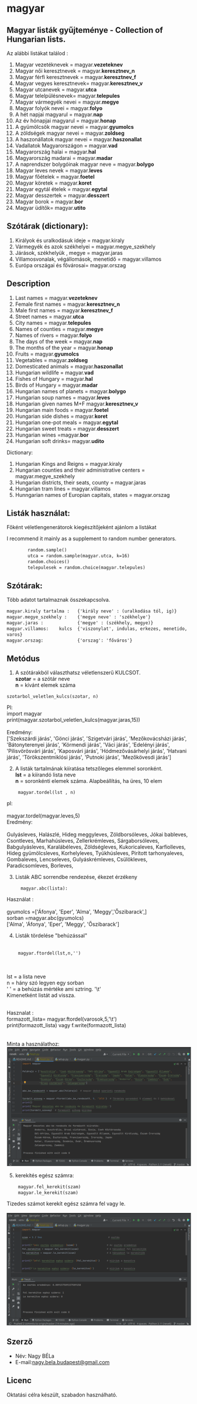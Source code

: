 # magyar


## Magyar listák gyűjteménye - Collection of Hungarian lists.

Az alábbi listákat találod :
1. Magyar vezetéknevek   =  magyar.**vezeteknev**
2. Magyar női keresztnevek  = magyar.**keresztnev_n**
3. Magyar férfi keresztnevek = magyar.**keresztnev_f**
4. Magyar vegyes keresztnevek= magyar.**keresztnev_v**
5. Magyar utcanevek = magyar.**utca**
6. Magyar telelpülésnevek= magyar.**telepules**
7. Magyar vármegyék nevei = magyar.**megye**
8. Magyar folyók nevei = magyar.**folyo**
9. A hét napjai magyarul = magyar.**nap**
10. Az év hónapjai magyarul = magyar.**honap**
11. A gyümölcsök magyar nevei = magyar.**gyumolcs**
12. A zöldségek magyar nevei = magyar.**zoldseg**
13. A haszonállatok magyar nevei = magyar.**haszonallat**
14. Vadallatok Magyarországon = magyar.**vad**
15. Magyarország halai = magyar.**hal**
16. Magyarország madarai = magyar.**madar**
17. A naprendszer bolygóinak magyar neve = magyar.**bolygo**
18. Magyar leves nevek =  magyar.**leves**
19. Magyar főételek = magyar.**foetel**
20. Magyar köretek = magyar.**koret**
21. Magyar egytál ételek = magyar.**egytal**
22. Magyar desszertek = magyar.**desszert**
23. Magyar borok = magyar.**bor**
24. Magyar üdítők= magyar.**utito**

## Szótárak  (dictionary): 
1. Királyok és uralkodásuk ideje  = magyar.kiraly
2. Vármegyék és azok székhelyei = magyar.megye_szekhely
3. Járások, székhelyük , megye = magyar.jaras
4. Villamosvonalak, végállomások, menetidő = magyar.villamos
5. Európa országai és fővárosai=  magyar.orszag

## Description
1. Last names =  magyar.**vezeteknev**
2. Female first names = magyar.**keresztnev_n**
3. Male first names  = magyar.**keresztnev_f**
4. Street names = magyar.**utca**
5. City names = magyar.**telepules**
6. Names of counties = magyar.**megye**
7. Names of rivers = magyar.**folyo**
8. The days of the week = magyar.**nap**
9. The months of the year = magyar.**honap**
10. Fruits = magyar.**gyumolcs**
11. Vegetables = magyar.**zoldseg**
12. Domesticated animals = magyar.**haszonallat**
13. Hungarian wildlife  = magyar.**vad**
14. Fishes of Hungary = magyar.**hal**
15. Birds of Hungary = magyar.**madar**
16. Hungarian names of planets = magyar.**bolygo**
17. Hungarian soup names = magyar.**leves**
18. Hungarian given names M+F  magyar.**keresztnev_v**
19. Hungarian main foods = magyar.**foetel**
20. Hungarian side dishes  = magyar.**koret**
21. Hungarian one-pot meals = magyar.**egytal**
22. Hungarian sweet treats = magyar.**desszert**
23. Hungarian wines =magyar.**bor**
24. Hungarian soft drinks= magyar.**udito**

Dictionary:
1. Hungarian Kings and Reigns = magyar.kiraly
2. Hungarian counties and their administrative centers = magyar.megye_szekhely
3. Hungarian districts, their seats, county = magyar.jaras
4. Hungarian tram lines = magyar.villamos
5. Hunngarian names of Europian capitals, states = magyar.orszag

## Listák használat:

 Főként véletlengenerátorok kiegészítőjeként ajánlom a listákat
 
I recommend it mainly as a supplement to random number generators. 
       
            random.sample()
            utca = random.sample(magyar.utca, k=16) 
            random.choices()
            telepulesek = random.choice(magyar.telepules)

## Szótárak:
Több adatot tartalmaznak összekapcsolva.

    magyar.kiraly tartalma :   {'király neve' : (uralkodása tól, ig)}
    magyar.megye_szekhely :    {'megye neve' : 'székhelye'}
    magyar.jaras :             {'megye' : (székhely, megye)}
    magyar.villamos:    kulcs  {'viszonylat', indulas, erkezes, menetido, varos}
    magyar.orszag:             {'orszag': 'főváros'}

## Metódus
 1.  A  szótárakból választhatsz véletlenszerű KULCSOT.</br>
    **szotar** = a szótár neve</br>
    **n** = kívánt elemek száma
                    
    szotarbol_veletlen_kulcs(szotar, n)
Pl: </br>
    import magyar</br>
    print(magyar.szotarbol_veletlen_kulcs(magyar.jaras,15)) </br></br>
Eredmény: </br>
    ['Szekszárdi járás', 'Gönci járás', 'Szigetvári járás', 'Mezőkovácsházi járás', 'Bátonyterenyei járás',
    'Körmendi járás', 'Váci járás', 'Edelényi járás', 'Pilisvörösvári járás', 'Kaposvári járás', 'Hódmezővásárhelyi járás',
    'Hatvani járás', 'Törökszentmiklósi járás', 'Putnoki járás', 'Mezőkövesdi járás']

2. A listák tartalmának kiíratása tetszőleges elemmel soronként.</br>
    **lst** = a kiírandó lista neve </br>
    **n** = soronkénti elemek száma.  Alapbeállítás, ha üres, 10 elem


        magyar.tordel(lst , n)  

 pl: </br>   
magyar.tordel(magyar.leves,5) </br>
Eredmény: </br></br>
Gulyásleves, Halászlé, Hideg meggyleves, Zöldborsóleves, 
Jókai bableves, Csontleves, Marhahúsleves, Zellerkrémleves, 
Sárgaborsóleves, Babgulyásleves, Karalábéleves, Zöldségleves, 
Kukoricaleves, Karfiolleves, Hideg gyümölcsleves, Korhelyleves, 
Tyúkhúsleves, Pirított tarhonyaleves, Gombaleves, Lencseleves, 
Gulyáskrémleves, Csülökleves, Paradicsomleves, Borleves, 

3. Listák ABC sorrendbe rendezése, ékezet érzékeny </br>


         magyar.abc(lista):

Használat : </br> </br>
gyumolcs =['Áfonya', 'Eper', 'Alma', 'Meggy','Őszibarack',] </br>
sorban =magyar.abc(gyumolcs) </br>
['Alma', 'Áfonya', 'Eper', 'Meggy', 'Őszibarack']

4. Listák tördelése "behúzással" </br></br>

        magyar.ftordel(lst,n,'') 
</br></br>
lst = a lista neve</br>
n = hány szó legyen egy sorban</br>
'  ' = a behúzás mértéke ami sztring. '\t' </br>
Kimenetként listát ad vissza. </br></br>

Hasznalat :</br>
formazott_lista= magyar.ftordel(varosok,5,'\t')</br>
print(formazott_lista) vagy f.write(formazott_lista)
</br></br></br>
Minta a használathoz: </br>
![ABC rendezés](https://raw.githubusercontent.com/kobanya/nevek/master/abc_rendezes.png)

5. kerekítés egész számra:  </br>

        magyar.fel_kerekit(szam)
        magyar.le_kerekit(szam)


Tizedes számot kerekít egész számra fel vagy le.  </br>
 </br>
![Kerekítés](https://raw.githubusercontent.com/kobanya/nevek/master/kerekites.png)


## Szerző

* Név: Nagy BÉLa
* E-mail:nagy.bela.budapest@gmail.com

## Licenc

Oktatási célra készült, szabadon használható.